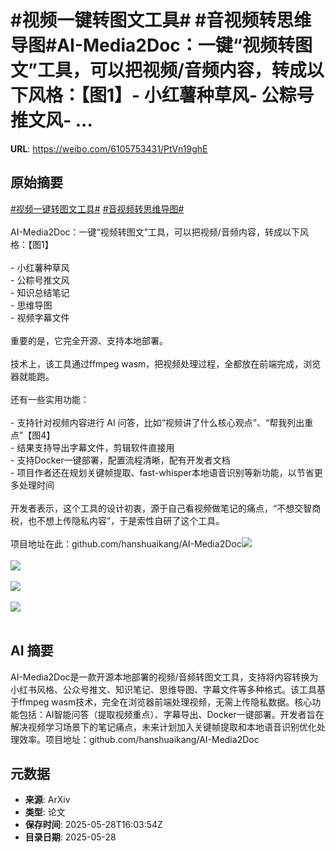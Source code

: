 # #视频一键转图文工具# #音视频转思维导图#AI-Media2Doc：一键“视频转图文”工具，可以把视频/音频内容，转成以下风格：【图1】- 小红薯种草风- 公粽号推文风- ...

**URL**: https://weibo.com/6105753431/PtVn19ghE

## 原始摘要

<a href="https://m.weibo.cn/search?containerid=231522type%3D1%26t%3D10%26q%3D%23%E8%A7%86%E9%A2%91%E4%B8%80%E9%94%AE%E8%BD%AC%E5%9B%BE%E6%96%87%E5%B7%A5%E5%85%B7%23&amp;extparam=%23%E8%A7%86%E9%A2%91%E4%B8%80%E9%94%AE%E8%BD%AC%E5%9B%BE%E6%96%87%E5%B7%A5%E5%85%B7%23" data-hide=""><span class="surl-text">#视频一键转图文工具#</span></a> <a href="https://m.weibo.cn/search?containerid=231522type%3D1%26t%3D10%26q%3D%23%E9%9F%B3%E8%A7%86%E9%A2%91%E8%BD%AC%E6%80%9D%E7%BB%B4%E5%AF%BC%E5%9B%BE%23&amp;extparam=%23%E9%9F%B3%E8%A7%86%E9%A2%91%E8%BD%AC%E6%80%9D%E7%BB%B4%E5%AF%BC%E5%9B%BE%23" data-hide=""><span class="surl-text">#音视频转思维导图#</span></a><br><br>AI-Media2Doc：一键“视频转图文”工具，可以把视频/音频内容，转成以下风格：【图1】<br><br>- 小红薯种草风<br>- 公粽号推文风<br>- 知识总结笔记<br>- 思维导图<br>- 视频字幕文件<br><br>重要的是，它完全开源、支持本地部署。<br><br>技术上，该工具通过ffmpeg wasm，把视频处理过程，全都放在前端完成，浏览器就能跑。<br><br>还有一些实用功能：<br><br>- 支持针对视频内容进行 AI 问答，比如“视频讲了什么核心观点”、“帮我列出重点”【图4】<br>- 结果支持导出字幕文件，剪辑软件直接用<br>- 支持Docker一键部署，配置流程清晰，配有开发者文档<br>- 项目作者还在规划关键帧提取、fast-whisper本地语音识别等新功能，以节省更多处理时间<br><br>开发者表示，这个工具的设计初衷，源于自己看视频做笔记的痛点，“不想交智商税，也不想上传隐私内容”，于是索性自研了这个工具。<br><br>项目地址在此：github.com/hanshuaikang/AI-Media2Doc<img style="" src="https://tvax1.sinaimg.cn/large/006Fd7o3gy1i1vb24a4lpj31hb0rhgse.jpg" referrerpolicy="no-referrer"><br><br><img style="" src="https://tvax3.sinaimg.cn/large/006Fd7o3gy1i1vb28545kj30zk0icn0q.jpg" referrerpolicy="no-referrer"><br><br><img style="" src="https://tvax3.sinaimg.cn/large/006Fd7o3gy1i1vb2anxd0j31hb0ri160.jpg" referrerpolicy="no-referrer"><br><br><img style="" src="https://tvax1.sinaimg.cn/large/006Fd7o3gy1i1vb2btsepj31hb0rik78.jpg" referrerpolicy="no-referrer"><br><br>

## AI 摘要

AI-Media2Doc是一款开源本地部署的视频/音频转图文工具，支持将内容转换为小红书风格、公众号推文、知识笔记、思维导图、字幕文件等多种格式。该工具基于ffmpeg wasm技术，完全在浏览器前端处理视频，无需上传隐私数据。核心功能包括：AI智能问答（提取视频重点）、字幕导出、Docker一键部署。开发者旨在解决视频学习场景下的笔记痛点，未来计划加入关键帧提取和本地语音识别优化处理效率。项目地址：github.com/hanshuaikang/AI-Media2Doc

## 元数据

- **来源**: ArXiv
- **类型**: 论文
- **保存时间**: 2025-05-28T16:03:54Z
- **目录日期**: 2025-05-28

